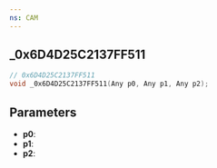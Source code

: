 ```yaml
---
ns: CAM
---
```

## _0x6D4D25C2137FF511

```c
// 0x6D4D25C2137FF511
void _0x6D4D25C2137FF511(Any p0, Any p1, Any p2);
```

## Parameters
* **p0**:
* **p1**:
* **p2**:

